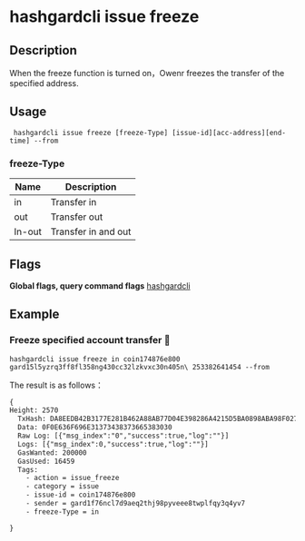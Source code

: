 # hashgardcli issue freeze

## Description
When the freeze function is turned on，Owenr freezes the transfer of the specified address.
## Usage
```shell
 hashgardcli issue freeze [freeze-Type] [issue-id][acc-address][end-time] --from
```
### freeze-Type

| Name   | Description            |
| ------ | -------------------- |
| in     | Transfer in|
| out    | Transfer out|
| In-out | Transfer in and out |



## Flags

**Global flags, query command flags** [hashgardcli](../README.md)

## Example

### Freeze specified account transfer 
```shell
hashgardcli issue freeze in coin174876e800 gard15l5yzrq3ff8fl358ng430cc32lzkvxc30n405n\ 253382641454 --from
```
The result is as follows：
```txt
{
Height: 2570
  TxHash: DA8EEDB42B3177E281B462A88AB77D04E398286A4215D5BA0898ABA98F0270AA
  Data: 0F0E636F696E31373438373665383030
  Raw Log: [{"msg_index":"0","success":true,"log":""}]
  Logs: [{"msg_index":0,"success":true,"log":""}]
  GasWanted: 200000
  GasUsed: 16459
  Tags:
    - action = issue_freeze
    - category = issue
    - issue-id = coin174876e800
    - sender = gard1f76ncl7d9aeq2thj98pyveee8twplfqy3q4yv7
    - freeze-Type = in

}
```
